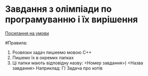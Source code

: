 # Завдання з олімпіади по програмуванню і їх вирішення
[Посилання на умови](https://drive.google.com/file/d/0B2DT7H96sv8fWGpWc1NxOXNvQ00/view?usp=sharing)

#Правила:
1) Розвязки задач пишеемо мовою С++
2) Пишемо їх в окремих папках
3) Ці папки мають відповідну назву:
<Номер завдання>) <Назва завдання>
Наприклад:
Г) Задача про котів

